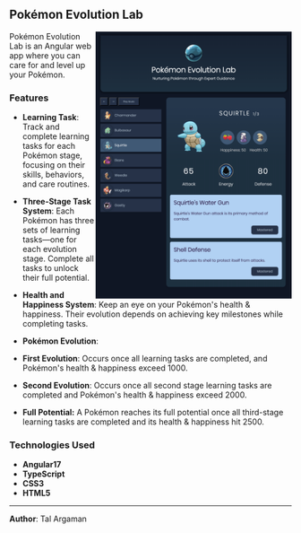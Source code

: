 ## Pokémon Evolution Lab

<img align="right" src="./src/assets/pokemon-lab-screen.png" alt="Pokemon Lab Screenshot" width="350">

Pokémon Evolution Lab is an Angular web app where you can care for and level up your Pokémon.

### Features

- **Learning Task**: Track and complete learning tasks for each Pokémon stage, focusing on their skills, behaviors, and care routines.

- **Three-Stage Task System**: Each Pokémon has three sets of learning tasks—one for each evolution stage. Complete all tasks to unlock their full potential.

- **Health and Happiness System**: Keep an eye on your Pokémon's health & happiness. Their evolution depends on achieving key milestones while completing tasks.

- **Pokémon Evolution**:

- **First Evolution**: Occurs once all learning tasks are completed, and Pokémon's health & happiness exceed 1000.
  
- **Second Evolution**: Occurs once all second stage learning tasks are completed and Pokémon's health & happiness exceed 2000.

- **Full Potential:** A Pokémon reaches its full potential once all third-stage learning tasks are completed and its health & happiness hit 2500.

### Technologies Used

- **Angular17**
- **TypeScript**
- **CSS3**
- **HTML5**

---

**Author**: Tal Argaman
